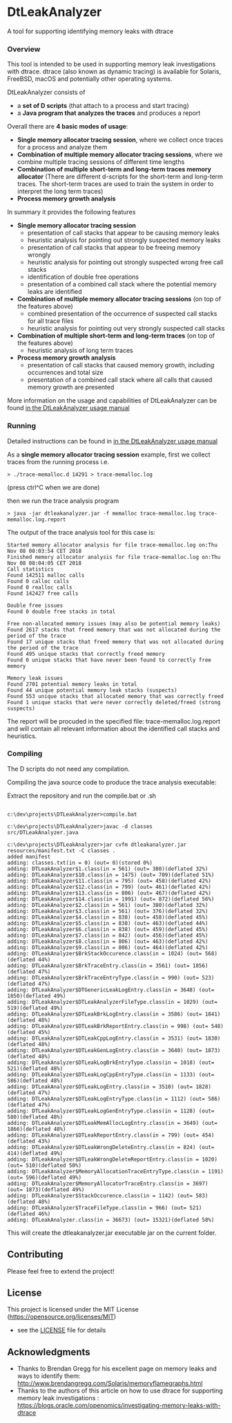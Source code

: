 # DtLeakAnalyzer

A tool for supporting identifying memory leaks with dtrace 

### Overview

This tool is intended to be used in supporting memory leak investigations with dtrace. 
dtrace (also known as dynamic tracing) is available for Solaris, FreeBSD, macOS and potentially other operating systems.

DtLeakAnalyzer consists of
- a **set of D scripts** (that attach to a process and start tracing)
- a **Java program that analyzes the traces** and produces a report 

Overall there are **4 basic modes of usage**:
- **Single memory allocator tracing session**, where we collect once traces for a process and analyze them 
- **Combination of multiple memory allocator tracing sessions**, where we combine multiple tracing sessions of different time lengths 
- **Combination of multiple short-term and long-term traces memory allocator** (There are different d-scripts for the short-term and long-term traces. The short-term traces are used to train the system in order to interpret the long term traces)
- **Process memory growth analysis** 

In summary it provides the following features 
* **Single memory allocator tracing session**  
	* presentation of call stacks that appear to be causing memory leaks 
	* heuristic analysis for pointing out strongly suspected memory leaks 
	* presentation of call stacks that appear to be freeing memory wrongly 
	* heuristic analysis for pointing out strongly suspected wrong free call stacks 
	* identification of double free operations
	* presentation of a combined call stack where the potential memory leaks are identified
* **Combination of multiple memory allocator tracing sessions** (on top of the features above)
	* combined presentation of the occurrence of suspected call stacks for all trace files
	* heuristic analysis for pointing out very strongly suspected call stacks
* **Combination of multiple short-term and long-term traces** (on top of the features above)
	* heuristic analysis of long term traces
* **Process memory growth analysis**
	* presentation of call stacks that caused memory growth, including occurrences and total size
	* presentation of a combined call stack where all calls that caused memory growth are presented 

More information on the usage and capabilities of DtLeakAnalyzer can be found [in the DtLeakAnalyzer usage manual](resources/DtLeakAnalyzer.pdf)

### Running

Detailed instructions can be found in [in the DtLeakAnalyzer usage manual](resources/DtLeakAnalyzer.pdf)

As a **single memory allocator tracing session** example, first we collect traces from the running process
i.e. 
``` 
> ./trace-memalloc.d 14291 > trace-memalloc.log 
``` 
(press ctrl^C when we are done) 

then we run the trace analysis program 
``` 
> java -jar dtleakanalyzer.jar -f memalloc trace-memalloc.log trace-memalloc.log.report 
``` 
The output of the trace analysis tool for this case is:
``` 
Started memory allocator analysis for file trace-memalloc.log on:Thu Nov 08 08:03:54 CET 2018
Finished memory allocator analysis for file trace-memalloc.log on:Thu Nov 08 08:04:05 CET 2018
Call statistics
Found 142511 malloc calls
Found 0 calloc calls
Found 0 realloc calls
Found 142427 free calls

Double free issues
Found 0 double free stacks in total

Free non-allocated memory issues (may also be potential memory leaks)
Found 2617 stacks that freed memory that was not allocated during the period of the trace
Found 17 unique stacks that freed memory that was not allocated during the period of the trace
Found 495 unique stacks that correctly freed memory
Found 0 unique stacks that have never been found to correctly free memory

Memory leak issues
Found 2701 potential memory leaks in total
Found 44 unique potential memory leak stacks (suspects)
Found 553 unique stacks that allocated memory that was correctly freed
Found 1 unique stacks that were never correctly deleted/freed (strong suspects)

``` 
The report will be procuded in the specified file: trace-memalloc.log.report and will contain all relevant information about the identified call stacks and heuristics. 

### Compiling

The D scripts do not need any compilation. 

Compiling the java source code to produce the trace analysis executable:

Extract the repository and run the compile.bat or .sh 

```

c:\dev\projects\DTLeakAnalyzer>compile.bat

c:\dev\projects\DTLeakAnalyzer>javac -d classes src/DTLeakAnalyzer.java

c:\dev\projects\DTLeakAnalyzer>jar cvfm dtleakanalyzer.jar resources/manifest.txt -C classes .
added manifest
adding: classes.txt(in = 0) (out= 0)(stored 0%)
adding: DTLeakAnalyzer$1.class(in = 561) (out= 380)(deflated 32%)
adding: DTLeakAnalyzer$10.class(in = 1475) (out= 709)(deflated 51%)
adding: DTLeakAnalyzer$11.class(in = 795) (out= 458)(deflated 42%)
adding: DTLeakAnalyzer$12.class(in = 799) (out= 461)(deflated 42%)
adding: DTLeakAnalyzer$13.class(in = 806) (out= 467)(deflated 42%)
adding: DTLeakAnalyzer$14.class(in = 1991) (out= 872)(deflated 56%)
adding: DTLeakAnalyzer$2.class(in = 561) (out= 380)(deflated 32%)
adding: DTLeakAnalyzer$3.class(in = 561) (out= 376)(deflated 32%)
adding: DTLeakAnalyzer$4.class(in = 838) (out= 458)(deflated 45%)
adding: DTLeakAnalyzer$5.class(in = 838) (out= 463)(deflated 44%)
adding: DTLeakAnalyzer$6.class(in = 838) (out= 459)(deflated 45%)
adding: DTLeakAnalyzer$7.class(in = 842) (out= 456)(deflated 45%)
adding: DTLeakAnalyzer$8.class(in = 806) (out= 463)(deflated 42%)
adding: DTLeakAnalyzer$9.class(in = 806) (out= 464)(deflated 42%)
adding: DTLeakAnalyzer$BrkStackOccurence.class(in = 1024) (out= 568)(deflated 44%)
adding: DTLeakAnalyzer$BrkTraceEntry.class(in = 3561) (out= 1856)(deflated 47%)
adding: DTLeakAnalyzer$BrkTraceEntryType.class(in = 990) (out= 523)(deflated 47%)
adding: DTLeakAnalyzer$DTGenericLeakLogEntry.class(in = 3648) (out= 1850)(deflated 49%)
adding: DTLeakAnalyzer$DTLeakAnalyzerFileType.class(in = 1029) (out= 519)(deflated 49%)
adding: DTLeakAnalyzer$DTLeakBrkLogEntry.class(in = 3586) (out= 1841)(deflated 48%)
adding: DTLeakAnalyzer$DTLeakBrkReportEntry.class(in = 998) (out= 548)(deflated 45%)
adding: DTLeakAnalyzer$DTLeakCppLogEntry.class(in = 3531) (out= 1830)(deflated 48%)
adding: DTLeakAnalyzer$DTLeakGenLogEntry.class(in = 3640) (out= 1873)(deflated 48%)
adding: DTLeakAnalyzer$DTLeakLogBrkEntryType.class(in = 1018) (out= 521)(deflated 48%)
adding: DTLeakAnalyzer$DTLeakLogCppEntryType.class(in = 1133) (out= 586)(deflated 48%)
adding: DTLeakAnalyzer$DTLeakLogEntry.class(in = 3510) (out= 1828)(deflated 47%)
adding: DTLeakAnalyzer$DTLeakLogEntryType.class(in = 1112) (out= 586)(deflated 47%)
adding: DTLeakAnalyzer$DTLeakLogGenEntryType.class(in = 1128) (out= 580)(deflated 48%)
adding: DTLeakAnalyzer$DTLeakMemAllocLogEntry.class(in = 3649) (out= 1866)(deflated 48%)
adding: DTLeakAnalyzer$DTLeakReportEntry.class(in = 799) (out= 454)(deflated 43%)
adding: DTLeakAnalyzer$DTLeakWrongDeleteEntry.class(in = 824) (out= 414)(deflated 49%)
adding: DTLeakAnalyzer$DTLeakWrongDeleteReportEntry.class(in = 1020) (out= 510)(deflated 50%)
adding: DTLeakAnalyzer$MemoryAllocationTraceEntryType.class(in = 1191) (out= 596)(deflated 49%)
adding: DTLeakAnalyzer$MemoryAllocatorTraceEntry.class(in = 3697) (out= 1873)(deflated 49%)
adding: DTLeakAnalyzer$StackOccurence.class(in = 1142) (out= 583)(deflated 48%)
adding: DTLeakAnalyzer$TraceFileType.class(in = 966) (out= 521)(deflated 46%)
adding: DTLeakAnalyzer.class(in = 36673) (out= 15321)(deflated 58%)

```
This will create the dtleakanalyzer.jar executable jar on the current folder. 

## Contributing

 
Please feel free to extend the project!


## License

  

This project is licensed under the MIT License (https://opensource.org/licenses/MIT)
- see the [LICENSE](LICENSE) file for details


  

## Acknowledgments

  
* Thanks to Brendan Gregg for his excellent page on memory leaks and ways to identify them: http://www.brendangregg.com/Solaris/memoryflamegraphs.html
* Thanks to the authors of this article on how to use dtrace for supporting memory leak investigations : https://blogs.oracle.com/openomics/investigating-memory-leaks-with-dtrace 
 
